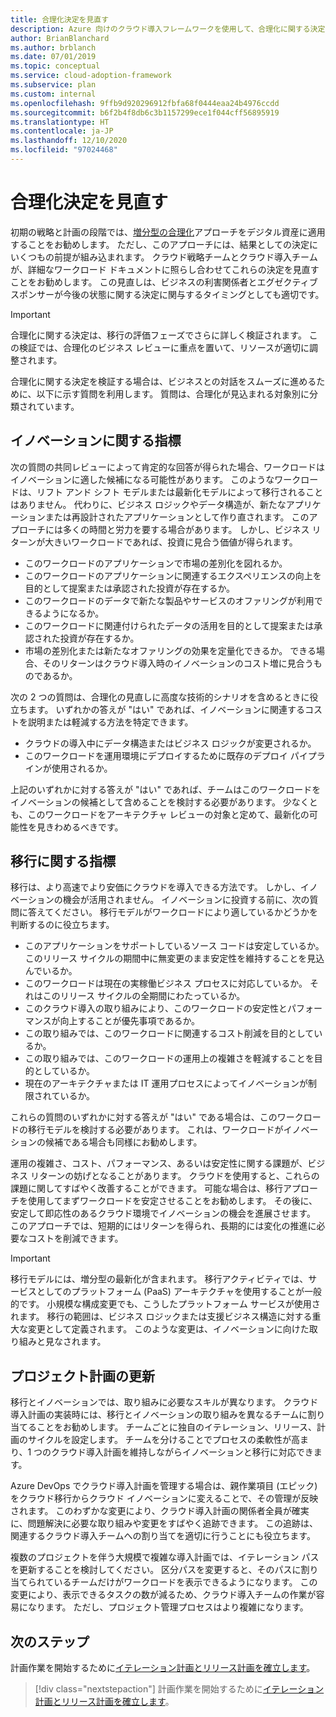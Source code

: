 ```yaml
---
title: 合理化決定を見直す
description: Azure 向けのクラウド導入フレームワークを使用して、合理化に関する決定を再確認し、企業との対話をスムーズに進めるための準備を行う方法について学習します。
author: BrianBlanchard
ms.author: brblanch
ms.date: 07/01/2019
ms.topic: conceptual
ms.service: cloud-adoption-framework
ms.subservice: plan
ms.custom: internal
ms.openlocfilehash: 9ffb9d920296912fbfa68f0444eaa24b4976ccdd
ms.sourcegitcommit: b6f2b4f8db6c3b1157299ece1f044cff56895919
ms.translationtype: HT
ms.contentlocale: ja-JP
ms.lasthandoff: 12/10/2020
ms.locfileid: "97024468"
---
```

# <a name="review-rationalization-decisions"></a>合理化決定を見直す

初期の戦略と計画の段階では、[増分型の合理化](../digital-estate/rationalize.md#incremental-rationalization)アプローチをデジタル資産に適用することをお勧めします。 ただし、このアプローチには、結果としての決定にいくつもの前提が組み込まれます。 クラウド戦略チームとクラウド導入チームが、詳細なワークロード ドキュメントに照らし合わせてこれらの決定を見直すことをお勧めします。 この見直しは、ビジネスの利害関係者とエグゼクティブ スポンサーが今後の状態に関する決定に関与するタイミングとしても適切です。

> [!IMPORTANT]
> 合理化に関する決定は、移行の評価フェーズでさらに詳しく検証されます。 この検証では、合理化のビジネス レビューに重点を置いて、リソースが適切に調整されます。

合理化に関する決定を検証する場合は、ビジネスとの対話をスムーズに進めるために、以下に示す質問を利用します。 質問は、合理化が見込まれる対象別に分類されています。

## <a name="innovation-indicators"></a>イノベーションに関する指標

次の質問の共同レビューによって肯定的な回答が得られた場合、ワークロードはイノベーションに適した候補になる可能性があります。 このようなワークロードは、リフト アンド シフト モデルまたは最新化モデルによって移行されることはありません。 代わりに、ビジネス ロジックやデータ構造が、新たなアプリケーションまたは再設計されたアプリケーションとして作り直されます。 このアプローチには多くの時間と労力を要する場合があります。 しかし、ビジネス リターンが大きいワークロードであれば、投資に見合う価値が得られます。

- このワークロードのアプリケーションで市場の差別化を図れるか。
- このワークロードのアプリケーションに関連するエクスペリエンスの向上を目的として提案または承認された投資が存在するか。
- このワークロードのデータで新たな製品やサービスのオファリングが利用できるようになるか。
- このワークロードに関連付けられたデータの活用を目的として提案または承認された投資が存在するか。
- 市場の差別化または新たなオファリングの効果を定量化できるか。 できる場合、そのリターンはクラウド導入時のイノベーションのコスト増に見合うものであるか。

次の 2 つの質問は、合理化の見直しに高度な技術的シナリオを含めるときに役立ちます。 いずれかの答えが "はい" であれば、イノベーションに関連するコストを説明または軽減する方法を特定できます。

- クラウドの導入中にデータ構造またはビジネス ロジックが変更されるか。
- このワークロードを運用環境にデプロイするために既存のデプロイ パイプラインが使用されるか。

上記のいずれかに対する答えが "はい" であれば、チームはこのワークロードをイノベーションの候補として含めることを検討する必要があります。 少なくとも、このワークロードをアーキテクチャ レビューの対象と定めて、最新化の可能性を見きわめるべきです。

## <a name="migration-indicators"></a>移行に関する指標

移行は、より高速でより安価にクラウドを導入できる方法です。 しかし、イノベーションの機会が活用されません。 イノベーションに投資する前に、次の質問に答えてください。 移行モデルがワークロードにより適しているかどうかを判断するのに役立ちます。

- このアプリケーションをサポートしているソース コードは安定しているか。 このリリース サイクルの期間中に無変更のまま安定性を維持することを見込んでいるか。
- このワークロードは現在の実稼働ビジネス プロセスに対応しているか。 それはこのリリース サイクルの全期間にわたっているか。
- このクラウド導入の取り組みにより、このワークロードの安定性とパフォーマンスが向上することが優先事項であるか。
- この取り組みでは、このワークロードに関連するコスト削減を目的としているか。
- この取り組みでは、このワークロードの運用上の複雑さを軽減することを目的としているか。
- 現在のアーキテクチャまたは IT 運用プロセスによってイノベーションが制限されているか。

これらの質問のいずれかに対する答えが "はい" である場合は、このワークロードの移行モデルを検討する必要があります。 これは、ワークロードがイノベーションの候補である場合も同様にお勧めします。

運用の複雑さ、コスト、パフォーマンス、あるいは安定性に関する課題が、ビジネス リターンの妨げとなることがあります。 クラウドを使用すると、これらの課題に関してすばやく改善することができます。 可能な場合は、移行アプローチを使用してまずワークロードを安定させることをお勧めします。 その後に、安定して即応性のあるクラウド環境でイノベーションの機会を進展させます。 このアプローチでは、短期的にはリターンを得られ、長期的には変化の推進に必要なコストを削減できます。

> [!IMPORTANT]
> 移行モデルには、増分型の最新化が含まれます。 移行アクティビティでは、サービスとしてのプラットフォーム (PaaS) アーキテクチャを使用することが一般的です。 小規模な構成変更でも、こうしたプラットフォーム サービスが使用されます。 移行の範囲は、ビジネス ロジックまたは支援ビジネス構造に対する重大な変更として定義されます。 このような変更は、イノベーションに向けた取り組みと見なされます。

## <a name="update-the-project-plan"></a>プロジェクト計画の更新

移行とイノベーションでは、取り組みに必要なスキルが異なります。 クラウド導入計画の実装時には、移行とイノベーションの取り組みを異なるチームに割り当てることをお勧めします。 チームごとに独自のイテレーション、リリース、計画のサイクルを設定します。 チームを分けることでプロセスの柔軟性が高まり、1 つのクラウド導入計画を維持しながらイノベーションと移行に対応できます。

Azure DevOps でクラウド導入計画を管理する場合は、親作業項目 (エピック) をクラウド移行からクラウド イノベーションに変えることで、その管理が反映されます。 このわずかな変更により、クラウド導入計画の関係者全員が確実に、問題解決に必要な取り組みや変更をすばやく追跡できます。 この追跡は、関連するクラウド導入チームへの割り当てを適切に行うことにも役立ちます。

複数のプロジェクトを伴う大規模で複雑な導入計画では、イテレーション パスを更新することを検討してください。 区分パスを変更すると、そのパスに割り当てられているチームだけがワークロードを表示できるようになります。 この変更により、表示できるタスクの数が減るため、クラウド導入チームの作業が容易になります。 ただし、プロジェクト管理プロセスはより複雑になります。

## <a name="next-steps"></a>次のステップ

計画作業を開始するために[イテレーション計画とリリース計画を確立します](./iteration-paths.md)。

> [!div class="nextstepaction"]
> 計画作業を開始するために[イテレーション計画とリリース計画を確立します](./iteration-paths.md)。
